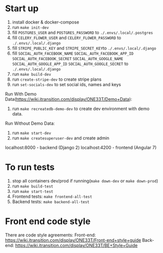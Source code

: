 # Start up

1) install docker & docker-compose
2) run `make init-dev`
3) fill `POSTGRES_USER` and `POSTGRES_PASSWORD` to `./.envs/.local/.postgres`
3) fill `CELERY_FLOWER_USER` and `CELERY_FLOWER_PASSWORD` to `./.envs/.local/.django`
4) fill `STRIPE_PUBLIC_KEY` and `STRIPE_SECRET_KEY`to `./.envs/.local/.django`
5) fill `SOCIAL_AUTH_FACEBOOK_NAME`
        `SOCIAL_AUTH_FACEBOOK_APP_ID`
        `SOCIAL_AUTH_FACEBOOK_SECRET`
        `SOCIAL_AUTH_GOOGLE_NAME`
        `SOCIAL_AUTH_GOOGLE_APP_ID`
        `SOCIAL_AUTH_GOOGLE_SECRET`
        to `./.envs/.local/.django`
6) run `make build-dev`
7) run `create-stripe-dev` to create stripe plans
8) run `set-socials-dev` to set social ids, names and keys

Run With Demo Data(https://wiki.itransition.com/display/ONE33T/Demo+Data):
1) run `make recreatedb-demo-dev` to create dev environment with demo data.

Run Without Demo Data:
1) run `make start-dev`
2) run `make createsuperuser-dev` and create admin

localhost:8000 - backend (Django 2)
localhost:4200 - frontend (Angular 7)


# To run tests

1) stop all containers dev/prod if running(`make down-dev` or `make down-prod`)
2) run `make build-test`
3) run `make start-test`
4) Frontend tests: `make frontend-all-test`
5) Backend tests: `make backend-all-test`


# Front end code style

There are code style agreements:
Front-end: https://wiki.itransition.com/display/ONE33T/Front-end+style+guide
Back-end: https://wiki.itransition.com/display/ONE33T/BE+Style+Guide
